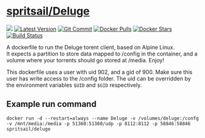 [hub]: https://hub.docker.com/r/spritsail/deluge
[git]: https://github.com/spritsail/deluge
[drone]: https://drone.spritsail.io/spritsail/deluge
[mbdg]: https://microbadger.com/images/spritsail/deluge

# [spritsail/Deluge][hub]

[![](https://images.microbadger.com/badges/image/spritsail/deluge.svg)][mbdg]
[![Latest Version](https://images.microbadger.com/badges/version/spritsail/deluge.svg)][hub]
[![Git Commit](https://images.microbadger.com/badges/commit/spritsail/deluge.svg)][git]
[![Docker Pulls](https://img.shields.io/docker/pulls/spritsail/deluge.svg)][hub]
[![Docker Stars](https://img.shields.io/docker/stars/spritsail/deluge.svg)][hub]
[![Build Status](https://drone.spritsail.io/api/badges/spritsail/deluge/status.svg)][drone]

A dockerfile to run the Deluge torent client, based on Alpine Linux.  
It expects a  partition to store data mapped to /config in the container, and a volume where your torrents should go stored at /media. Enjoy!

This dockerfile uses a user with uid 902, and a gid of 900. Make sure this user has write access to the /config folder.
The uid can be overridden by the environment variables `$UID` and `$GID` respectively.

## Example run command
`docker run -d --restart=always --name Deluge -v /volumes/deluge:/confg -v /mnt/media:/media -p 51360:51360/udp -p 8112:8112 -p 58846:58846 spritsail/deluge`
